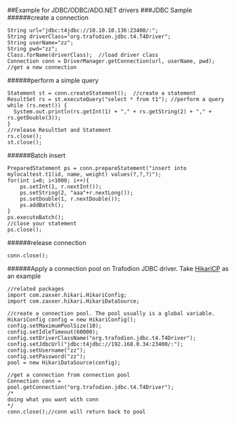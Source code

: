 ##Example for JDBC/ODBC/ADO.NET drivers
###JDBC Sample
######create a connection
```
String url="jdbc:t4jdbc://10.10.10.136:23400/:";    
String driverClass="org.trafodion.jdbc.t4.T4Driver";
String userName="zz";
String pwd="zz";
Class.forName(driverClass);  //load driver class
Connection conn = DriverManager.getConnection(url, userName, pwd); //get a new connection
```
######perform a simple query
```
Statement st = conn.createStatement();  //create a statement
ResultSet rs = st.executeQuery("select * from t1"); //perform a query
while (rs.next()) {  
  System.out.println(rs.getInt(1) + "," + rs.getString(2) + "," + rs.getDouble(3));  
}
//release ResultSet and Statement
rs.close();  
st.close();  

```
######Batch insert
```
PreparedStatement ps = conn.prepareStatement("insert into mylocaltest.t1(id, name, weight) values(?,?,?)");
for(int i=0; i<1000; i++){
	ps.setInt(1, r.nextInt());
	ps.setString(2, "aaa"+r.nextLong());
	ps.setDouble(1, r.nextDouble());
	ps.addBatch();
}
ps.executeBatch();
//close your statement
ps.close();
```
######release connection
```
conn.close();
```
######Apply a connection pool on Trafodion JDBC driver. Take [HikariCP](https://github.com/brettwooldridge/HikariCP) as an example
```
//related packages
import com.zaxxer.hikari.HikariConfig;
import com.zaxxer.hikari.HikariDataSource;

//create a connection pool. The pool usually is a global variable.
HikariConfig config = new HikariConfig();
config.setMaximumPoolSize(10);
config.setIdleTimeout(60000);
config.setDriverClassName("org.trafodion.jdbc.t4.T4Driver");
config.setJdbcUrl("jdbc:t4jdbc://192.168.0.34:23400/:");
config.setUsername("zz");
config.setPassword("zz");
pool = new HikariDataSource(config);

//get a connection from connection pool
Connection conn = pool.getConnection("org.trafodion.jdbc.t4.T4Driver");
/*
doing what you want with conn
*/
conn.close();//conn will return back to pool
```
